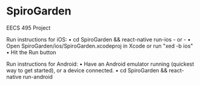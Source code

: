 # SpiroGarden
EECS 495 Project

Run instructions for iOS:
    • cd SpiroGarden && react-native run-ios
    - or -
    • Open SpiroGarden/ios/SpiroGarden.xcodeproj in Xcode or run "xed -b ios"
    • Hit the Run button

Run instructions for Android:
    • Have an Android emulator running (quickest way to get started), or a device connected.
    • cd SpiroGarden && react-native run-android
